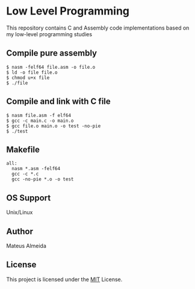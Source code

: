 # Low Level Programming

This repository contains C and Assembly code implementations based on my low-level programming studies

## Compile pure assembly

```
$ nasm -felf64 file.asm -o file.o
$ ld -o file file.o
$ chmod u+x file
$ ./file
```

## Compile and link with C file

```
$ nasm file.asm -f elf64
$ gcc -c main.c -o main.o
$ gcc file.o main.o -o test -no-pie
$ ./test
```

## Makefile

```
all:
  nasm *.asm -felf64
  gcc -c *.c
  gcc -no-pie *.o -o test
```

## OS Support

Unix/Linux

## Author

Mateus Almeida

## License

This project is licensed under the [MIT](https://github.com/imsouza/low-level-programming/blob/main/LICENSE) License.
